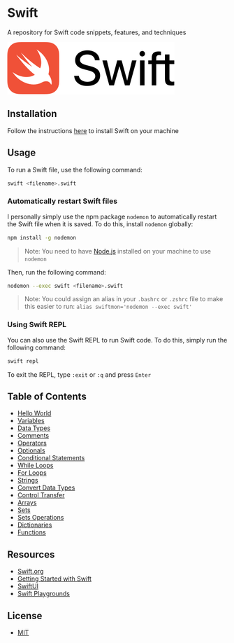 # Swift

A repository for Swift code snippets, features, and techniques

![logo](./logo.svg 'logo')

## Installation

Follow the instructions [here](https://www.swift.org/install/macos/) to install Swift on your machine

## Usage

To run a Swift file, use the following command:

```bash
swift <filename>.swift
```

### Automatically restart Swift files

I personally simply use the npm package `nodemon` to automatically restart the Swift file when it is saved. To do this, install `nodemon` globally:

```bash
npm install -g nodemon
```

> Note: You need to have [Node.js](https://nodejs.org/en) installed on your machine to use `nodemon`

Then, run the following command:

```bash
nodemon --exec swift <filename>.swift
```

> Note: You could assign an alias in your `.bashrc` or `.zshrc` file to make this easier to run:
> `alias swiftmon='nodemon --exec swift'`

### Using Swift REPL

You can also use the Swift REPL to run Swift code. To do this, simply run the following command:

```bash
swift repl
```

To exit the REPL, type `:exit` or `:q` and press `Enter`

## Table of Contents

- [Hello World](./examples/HelloWorld.swift)
- [Variables](./examples/Variables.swift)
- [Data Types](./examples/DataTypes.swift)
- [Comments](./examples/Comments.swift)
- [Operators](./examples/Operators.swift)
- [Optionals](./examples/Optionals.swift)
- [Conditional Statements](./examples/ConditionalStatements.swift)
- [While Loops](./examples/WhileLoops.swift)
- [For Loops](./examples/ForLoops.swift)
- [Strings](./examples/Strings.swift)
- [Convert Data Types](./examples/ConvertDataTypes.swift)
- [Control Transfer](./examples/ControlTransfer.swift)
- [Arrays](./examples/Arrays.swift)
- [Sets](./examples/Sets.swift)
- [Sets Operations](./examples/SetsOperations.swift)
- [Dictionaries](./examples/Dictionaries.swift)
- [Functions](./examples/Functions.swift)

## Resources

- [Swift.org](https://www.swift.org/)
- [Getting Started with Swift](https://www.swift.org/getting-started/)
- [SwiftUI](https://www.swift.org/getting-started/swiftui/)
- [Swift Playgrounds](https://www.apple.com/swift/playgrounds/)

## License

- [MIT](LICENSE.md)
